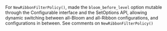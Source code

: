 For `NewRibbonFilterPolicy()`, made the `bloom_before_level` option mutable through the Configurable interface and the SetOptions API, allowing dynamic switching between all-Bloom and all-Ribbon configurations, and configurations in between. See comments on `NewRibbonFilterPolicy()`
